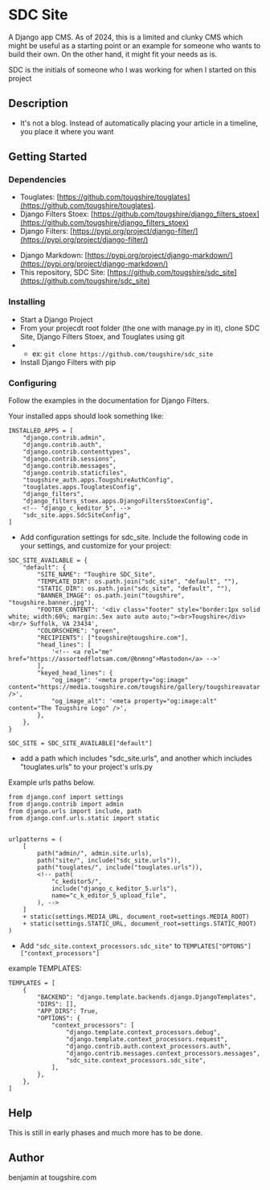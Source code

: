 # SDC Site

A Django app CMS.  As of 2024, this is a limited and clunky CMS which might be useful as a starting point or an example for someone who wants to build their own.  On the other hand, it might fit your needs as is.

SDC is the initials of someone who I was working for when I started on this project

## Description


* It's not a blog.  Instead of automatically placing your article in a timeline, you place it where you want

## Getting Started

### Dependencies

* Touglates: [https://github.com/tougshire/touglates](https://github.com/tougshire/touglates).
* Django Filters Stoex: [https://github.com/tougshire/django_filters_stoex](https://github.com/tougshire/django_filters_stoex)
* Django Filters: [https://pypi.org/project/django-filter/](https://pypi.org/project/django-filter/)
<!-- * Django C_KEditor 5: [https://pypi.org/project/django-c_keditor-5/](https://pypi.org/project/django-c_keditor-5/) -->
* Django Markdown: [https://pypi.org/project/django-markdown/](https://pypi.org/project/django-markdown/)
* This repository, SDC Site: [https://github.com/tougshire/sdc_site](https://github.com/tougshire/sdc_site)

### Installing

* Start a Django Project
* From your projecdt root folder (the one with manage.py in it), clone SDC Site, Django Filters Stoex, and Touglates using git
* * ex: `git clone https://github.com/tougshire/sdc_site`
* Install Django Filters with pip
<!-- * Install Django Filters and Django C_KEditor 5 with pip -->

### Configuring

<!-- Follow the examples in the documentation for Django Filters and Django C_KEDitor 5. You don't have to configure Django Markdown  -->
Follow the examples in the documentation for Django Filters.

Your installed apps should look something like:

```
INSTALLED_APPS = [
    "django.contrib.admin",
    "django.contrib.auth",
    "django.contrib.contenttypes",
    "django.contrib.sessions",
    "django.contrib.messages",
    "django.contrib.staticfiles",
    "tougshire_auth.apps.TougshireAuthConfig",
    "touglates.apps.TouglatesConfig",
    "django_filters",
    "django_filters_stoex.apps.DjangoFiltersStoexConfig",
    <!-- "django_c_keditor_5", -->
    "sdc_site.apps.SdcSiteConfig",
]
```
* Add configuration settings for sdc_site.  Include the following code in your settings, and customize for your project:

```
SDC_SITE_AVAILABLE = {
    "default": {
        "SITE_NAME": "Toughire SDC_Site",
        "TEMPLATE_DIR": os.path.join("sdc_site", "default", ""),
        "STATIC_DIR": os.path.join("sdc_site", "default", ""),
        "BANNER_IMAGE": os.path.join("tougshire", "tougshire.banner.jpg"),
        "FOOTER_CONTENT": '<div class="footer" style="border:1px solid white; width:60%; margin:.5ex auto auto auto;"><br>Tougshire</div><br/> Suffolk, VA 23434',
        "COLORSCHEME": "green",
        "RECIPIENTS": ["tougshire@tougshire.com"],
        "head_lines": [
            '<!-- <a rel="me" href="https://assortedflotsam.com/@bnmng">Mastodon</a> -->'
        ],
        "keyed_head_lines": {
            "og_image": '<meta property="og:image" content="https://media.tougshire.com/tougshire/gallery/tougshireavatar.png" />',
            "og_image_alt": '<meta property="og:image:alt" content="The Tougshire Logo" />',
        },
    },
}

SDC_SITE = SDC_SITE_AVAILABLE["default"]

```
* add a path which includes "sdc_site.urls", and another which includes "touglates.urls" to your project's urls.py
<!-- * add urls for c_keditor 5 -->

Example urls paths below.

```
from django.conf import settings
from django.contrib import admin
from django.urls import include, path
from django.conf.urls.static import static


urlpatterns = (
    [
        path("admin/", admin.site.urls),
        path("site/", include("sdc_site.urls")),
        path("touglates/", include("touglates.urls")),
        <!-- path(
            "c_keditor5/",
            include("django_c_keditor_5.urls"),
            name="c_k_editor_5_upload_file",
        ), -->
    ]
    + static(settings.MEDIA_URL, document_root=settings.MEDIA_ROOT)
    + static(settings.STATIC_URL, document_root=settings.STATIC_ROOT)
)
```

* Add `"sdc_site.context_processors.sdc_site"` to `TEMPLATES["OPTONS"]["context_processors"]`

example TEMPLATES:

```
TEMPLATES = [
    {
        "BACKEND": "django.template.backends.django.DjangoTemplates",
        "DIRS": [],
        "APP_DIRS": True,
        "OPTIONS": {
            "context_processors": [
                "django.template.context_processors.debug",
                "django.template.context_processors.request",
                "django.contrib.auth.context_processors.auth",
                "django.contrib.messages.context_processors.messages",
                "sdc_site.context_processors.sdc_site",
            ],
        },
    },
]
```
## Help

This is still in early phases and much more has to be done.

## Author

benjamin at tougshire.com


